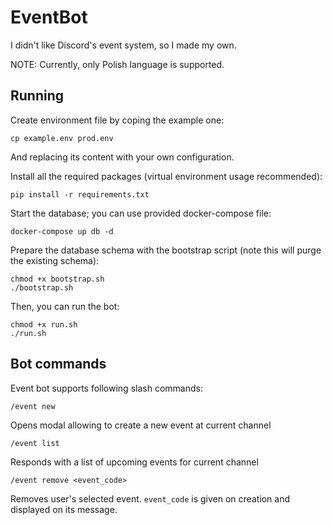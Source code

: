 # EventBot

I didn't like Discord's event system, so I made my own.

NOTE: Currently, only Polish language is supported.

## Running
Create environment file by coping the example one:
```shell
cp example.env prod.env
```
And replacing its content with your own configuration.

Install all the required packages (virtual environment usage recommended):
```shell
pip install -r requirements.txt
```

Start the database; you can use provided docker-compose file:
```shell
docker-compose up db -d
```

Prepare the database schema with the bootstrap script (note this will purge the existing schema):
```shell
chmod +x bootstrap.sh
./bootstrap.sh
```

Then, you can run the bot:
```shell
chmod +x run.sh
./run.sh
```

## Bot commands
Event bot supports following slash commands:
```
/event new
```
Opens modal allowing to create a new event at current channel
```
/event list
```
Responds with a list of upcoming events for current channel
```
/event remove <event_code>
```
Removes user's selected event. `event_code` is given on creation and displayed on its message.